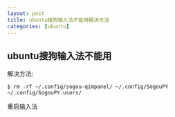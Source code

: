 ```yaml
---
layout: post
title: ubuntu搜狗输入法不能用解决方法
categories: [ubuntu]
---
```


## ubuntu搜狗输入法不能用

解决方法:

```
$ rm -rf ~/.config/sogou-qimpanel/ ~/.config/SogouPY ~/.config/SogouPY.users/
```
重启输入法
